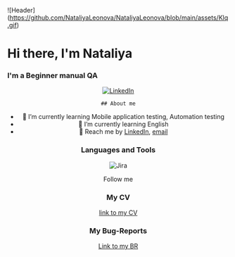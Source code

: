 
![Header] (https://github.com/NataliyaLeonova/NataliyaLeonova/blob/main/assets/Klq.gif)
    <h1>Hi there, I'm  Nataliya </h1>
    <h3> I'm a Beginner manual QA </h3>
</div>

<div id="socials" align="center">
    <a href="https://www.linkedin.com/in/%D0%BB%D0%B5%D0%BE%D0%BD%D0%BE%D0%B2%D0%B0-%D0%BD%D0%B0%D1%82%D0%B0%D0%BB%D0%B8%D1%8F-1bb010a8/?trk=opento_sprofile_details">
    <img src="https://img.shields.io/badge/LinkedIn-blue?style=for-the-badge&logo=linkedin&logoColor=white" alt="LinkedIn"/>
  </a>

    ## About me
- :monocle_face: I’m currently learning Mobile application testing, Automation testing
- :monocle_face: I’m currently learning English
- :triumph: Reach me by [LinkedIn](https://www.linkedin.com/feed/), [email](mailto:nataliyaleonova76@gmailcom)

### Languages and Tools
![Jira](https://img.shields.io/badge/-<Jira>-<COLOR>)

Follow me


  ### My CV
  [link to my CV](https://docs.google.com/document/d/1NP_X5-CeG0qNURQgh1jGoy-myAFwnFSziyFO9Qd0Sac/edit?usp=sharing)

  ### My Bug-Reports
  [Link to my BR](https://yalapusya.atlassian.net/jira/software/projects/DIPLOMA/boards/2)











[def]: https://img.shields.io/badge/-<Jira>-<COLOR>